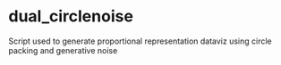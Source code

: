 # dual_circlenoise
 Script used to generate proportional representation dataviz using circle packing and generative noise
